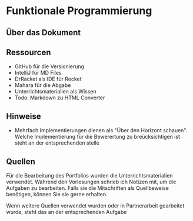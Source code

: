 # Funktionale Programmierung
## Über das Dokument 


## Ressourcen 
- GitHub für die Versionierung
- IntelliJ für MD Files
- DrRacket als IDE für Recket
- Mahara für die Abgabe
- Unterrichtsmaterialien als Wissen
- Todo: Markdown zu HTML Converter


## Hinweise
- Mehrfach Implementierungen dienen als "Über den Horizont schauen". Welche Implementierung für die Bewerertung zu breücksichtigen ist steht an der entsprechenden stelle


## Quellen
Für die Bearbeitung des Portfolios wurden die Unterrichtsmaterialien verwendet.
Während den Vorlesungen schrieb ich Notizen mit, um die Aufgaben zu bearbeiten. 
Falls sie die Mitschriften als Quellbeweise benötigen, können Sie sie gerne erhalten. 

Wenn weitere Quellen verwendet wurden oder in Partnerarbeit gearbeitet wurde, steht das an der entsprechenden Aufgabe